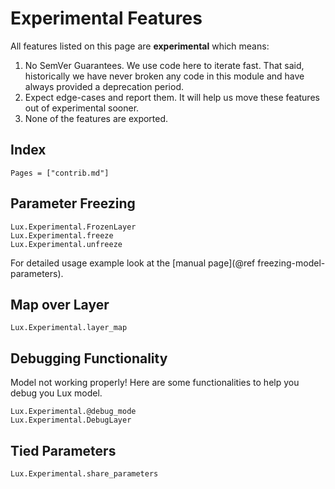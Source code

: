 # Experimental Features

All features listed on this page are **experimental** which means:

1. No SemVer Guarantees. We use code here to iterate fast. That said, historically we have
   never broken any code in this module and have always provided a deprecation period.
2. Expect edge-cases and report them. It will help us move these features out of
   experimental sooner.
3. None of the features are exported.

## Index

```@index
Pages = ["contrib.md"]
```

## Parameter Freezing

```@docs
Lux.Experimental.FrozenLayer
Lux.Experimental.freeze
Lux.Experimental.unfreeze
```

For detailed usage example look at the [manual page](@ref freezing-model-parameters).

## Map over Layer

```@docs
Lux.Experimental.layer_map
```

## Debugging Functionality

Model not working properly! Here are some functionalities to help you debug you Lux model.

```@docs
Lux.Experimental.@debug_mode
Lux.Experimental.DebugLayer
```

## Tied Parameters

```@docs
Lux.Experimental.share_parameters
```
